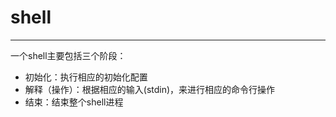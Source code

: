 # shell

---

一个shell主要包括三个阶段：

+ 初始化：执行相应的初始化配置
+ 解释（操作）：根据相应的输入(stdin)，来进行相应的命令行操作
+ 结束：结束整个shell进程

